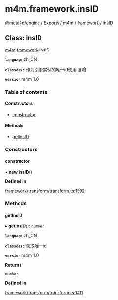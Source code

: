 # m4m.framework.insID

[@meta4d/engine](../) / [Exports](../modules/) / [m4m](../modules/m4m.md) / [framework](../modules/m4m.framework.md) / insID

## Class: insID

[m4m](../modules/m4m.md).[framework](../modules/m4m.framework.md).insID

**`language`** zh\_CN

**`classdesc`** 作为引擎实例的唯一id使用 自增

**`version`** m4m 1.0

### Table of contents

#### Constructors

* [constructor](m4m.framework.insID.md#constructor)

#### Methods

* [getInsID](m4m.framework.insID.md#getinsid)

### Constructors

#### constructor

• **new insID**()

**Defined in**

[framework/transform/transform.ts:1392](https://github.com/meta4d-me/meta4d-engine/blob/cf6bfe6/src/framework/transform/transform.ts#L1392)

### Methods

#### getInsID

▸ **getInsID**(): `number`

**`language`** zh\_CN

**`classdesc`** 获取唯一id

**`version`** m4m 1.0

**Returns**

`number`

**Defined in**

[framework/transform/transform.ts:1411](https://github.com/meta4d-me/meta4d-engine/blob/cf6bfe6/src/framework/transform/transform.ts#L1411)
